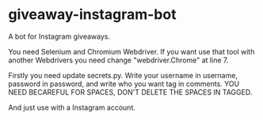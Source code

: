 # giveaway-instagram-bot
A bot for Instagram giveaways.

You need Selenium and Chromium Webdriver.
If you want use that tool with another Webdrivers you need change "webdriver.Chrome" at line 7.

Firstly you need update secrets.py.
Write your username in username, password in password, and write who you want tag in comments.
YOU NEED BECAREFUL FOR SPACES, DON'T DELETE THE SPACES IN TAGGED.

And just use with a Instagram account.
